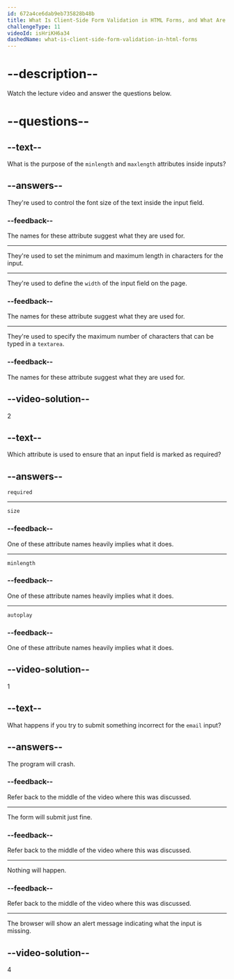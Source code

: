 ```yaml
---
id: 672a4ce6dab9eb735828b48b
title: What Is Client-Side Form Validation in HTML Forms, and What Are Some Examples?
challengeType: 11
videoId: isHriKH6a34
dashedName: what-is-client-side-form-validation-in-html-forms
---
```


# --description--

Watch the lecture video and answer the questions below.

# --questions--

## --text--

What is the purpose of the `minlength` and `maxlength` attributes inside inputs?

## --answers--

They're used to control the font size of the text inside the input field.

### --feedback--

The names for these attribute suggest what they are used for.

---

They're used to set the minimum and maximum length in characters for the input.

---

They're used to define the `width` of the input field on the page.

### --feedback--

The names for these attribute suggest what they are used for.

---

They're used to specify the maximum number of characters that can be typed in a `textarea`.

### --feedback--

The names for these attribute suggest what they are used for.

## --video-solution--

2

## --text--

Which attribute is used to ensure that an input field is marked as required?

## --answers--

`required` 

---

`size` 

### --feedback--

One of these attribute names heavily implies what it does.

---

`minlength` 

### --feedback--

One of these attribute names heavily implies what it does.

---

`autoplay`

### --feedback--

One of these attribute names heavily implies what it does.

## --video-solution--

1

## --text--

What happens if you try to submit something incorrect for the `email` input?

## --answers--

The program will crash.

### --feedback--

Refer back to the middle of the video where this was discussed.

---

The form will submit just fine.

### --feedback--

Refer back to the middle of the video where this was discussed.

---

Nothing will happen.

### --feedback--

Refer back to the middle of the video where this was discussed.

---

The browser will show an alert message indicating what the input is missing.

## --video-solution--

4
